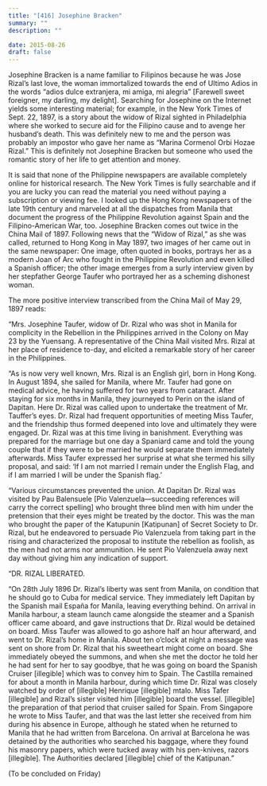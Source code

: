 ```yaml
---
title: "[416] Josephine Bracken"
summary: ""
description: ""

date: 2015-08-26
draft: false
---
```


Josephine Bracken is a name familiar to Filipinos because he was Jose Rizal’s last love, the woman immortalized towards the end of Ultimo Adios in the words “adios dulce extranjera, mi amiga, mi alegria” [Farewell sweet foreigner, my darling, my delight]. Searching for Josephine on the Internet yields some interesting material; for example, in the New York Times of Sept. 22, 1897, is a story about the widow of Rizal sighted in Philadelphia where she worked to secure aid for the Filipino cause and to avenge her husband’s death. This was definitely new to me and the person was probably an impostor who gave her name as “Marina Cormenol Orbi Hozae Rizal.” This is definitely not Josephine Bracken but someone who used the romantic story of her life to get attention and money.

It is said that none of the Philippine newspapers are available completely online for historical research. The New York Times is fully searchable and if you are lucky you can read the material you need without paying a subscription or viewing fee. I looked up the Hong Kong newspapers of the late 19th century and marveled at all the dispatches from Manila that document the progress of the Philippine Revolution against Spain and the Filipino-American War, too. Josephine Bracken comes out twice in the China Mail of 1897. Following news that the “Widow of Rizal,” as she was called, returned to Hong Kong in May 1897, two images of her came out in the same newspaper: One image, often quoted in books, portrays her as a modern Joan of Arc who fought in the Philippine Revolution and even killed a Spanish officer; the other image emerges from a surly interview given by her stepfather George Taufer who portrayed her as a scheming dishonest woman.

The more positive interview transcribed from the China Mail of May 29, 1897 reads:

“Mrs. Josephine Taufer, widow of Dr. Rizal who was shot in Manila for complicity in the Rebellion in the Philippines arrived in the Colony on May 23 by the Yuensang. A representative of the China Mail visited Mrs. Rizal at her place of residence to-day, and elicited a remarkable story of her career in the Philippines.

“As is now very well known, Mrs. Rizal is an English girl, born in Hong Kong. In August 1894, she sailed for Manila, where Mr. Taufer had gone on medical advice, he having suffered for two years from cataract. After staying for six months in Manila, they journeyed to Perin on the island of Dapitan. Here Dr. Rizal was called upon to undertake the treatment of Mr. Tauffer’s eyes. Dr. Rizal had frequent opportunities of meeting Miss Taufer, and the friendship thus formed deepened into love and ultimately they were engaged. Dr. Rizal was at this time living in banishment. Everything was prepared for the marriage but one day a Spaniard came and told the young couple that if they were to be married he would separate them immediately afterwards. Miss Taufer expressed her surprise at what she termed his silly proposal, and said: ‘If I am not married I remain under the English Flag, and if I am married I will be under the Spanish flag.’

“Various circumstances prevented the union. At Dapitan Dr. Rizal was visited by Pau Balensuele [Pio Valenzuela—succeeding references will carry the correct spelling] who brought three blind men with him under the pretension that their eyes might be treated by the doctor. This was the man who brought the paper of the Katupunin [Katipunan] of Secret Society to Dr. Rizal, but he endeavored to persuade Pio Valenzuela from taking part in the rising and characterized the proposal to institute the rebellion as foolish, as the men had not arms nor ammunition. He sent Pio Valenzuela away next day without giving him any indication of support.

“DR. RIZAL LIBERATED.

“On 28th July 1896 Dr. Rizal’s liberty was sent from Manila, on condition that he should go to Cuba for medical service. They immediately left Dapitan by the Spanish mail España for Manila, leaving everything behind. On arrival in Manila harbour, a steam launch came alongside the steamer and a Spanish officer came aboard, and gave instructions that Dr. Rizal would be detained on board. Miss Taufer was allowed to go ashore half an hour afterward, and went to Dr. Rizal’s home in Manila. About ten o’clock at night a message was sent on shore from Dr. Rizal that his sweetheart might come on board. She immediately obeyed the summons, and when she met the doctor he told her he had sent for her to say goodbye, that he was going on board the Spanish Cruiser [illegible] which was to convey him to Spain. The Castilla remained for about a month in Manila harbour, during which time Dr. Rizal was closely watched by order of [illegible] Henrique [illegible] mtalo. Miss Tafer [illegible] and Rizal’s sister visited him [illegible] board the vessel. [illegible] the preparation of that period that cruiser sailed for Spain. From Singapore he wrote to Miss Taufer, and that was the last letter she received from him during his absence in Europe, although he stated when he returned to Manila that he had written from Barcelona. On arrival at Barcelona he was detained by the authorities who searched his baggage, where they found his masonry papers, which were tucked away with his pen-knives, razors [illegible]. The Authorities declared [illegible] chief of the Katipunan.”

(To be concluded on Friday)
